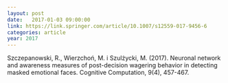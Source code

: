 ```yaml
---
layout: post
date:   2017-01-03 09:00:00
link: https://link.springer.com/article/10.1007/s12559-017-9456-6
categories: article
year: 2017
---
```


Szczepanowski, R., Wierzchoń, M. i Szulżycki, M. (2017). Neuronal network and awareness measures of post-decision wagering behavior in detecting masked emotional faces. Cognitive Computation, 9(4), 457-467.

